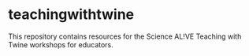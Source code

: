 # teachingwithtwine
This repository contains resources for the Science AL!VE Teaching with Twine workshops for educators.
